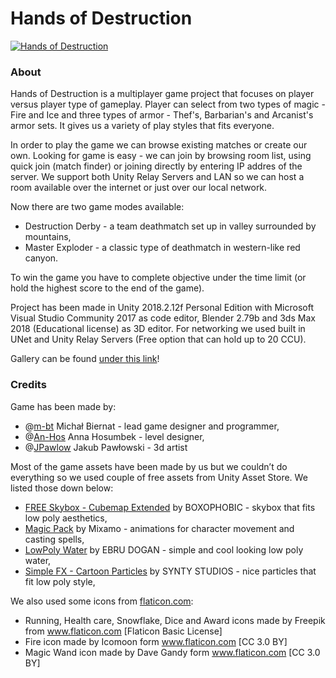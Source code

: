 # Hands of Destruction

[![Hands of Destruction](https://i.imgur.com/kaZVjNV.png)](https://imgur.com/a/xTeEce2)

### About

Hands of Destruction is a multiplayer game project that focuses on player versus player type of gameplay. Player can select from two types of magic - Fire and Ice and three types of armor - Thef's, Barbarian's and Arcanist's armor sets. It gives us a variety of play styles that fits everyone. 

In order to play the game we can browse existing matches or create our own. Looking for game is easy - we can join by browsing room list, using quick join (match finder) or joining directly by entering IP addres of the server. We support both Unity Relay Servers and LAN so we can host a room available over the internet or just over our local network.

Now there are two game modes available:
 - Destruction Derby - a team deathmatch set up in valley surrounded by mountains,
 - Master Exploder - a classic type of deathmatch in western-like red canyon.

To win the game you have to complete objective under the time limit (or hold the highest score to the end of the game).

Project has been made in Unity 2018.2.12f Personal Edition with Microsoft Visual Studio Community 2017 as code editor, Blender 2.79b and 3ds Max 2018 (Educational license) as 3D editor. For networking we used built in UNet and Unity Relay Servers (Free option that can hold up to 20 CCU).

Gallery can be found [under this link](https://imgur.com/a/xTeEce2)!

### Credits

Game has been made by:
 - @[m-bt](https://github.com/m-bt) Michał Biernat - lead game designer and programmer,
 - @[An-Hos](https://github.com/An-Hos) Anna Hosumbek - level designer,
 - @[JPawlow](https://github.com/JPawlow/) Jakub Pawłowski - 3d artist

Most of the game assets have been made by us but we couldn’t do everything so we used couple of free assets from Unity Asset Store. We listed those down below:
 - [FREE Skybox - Cubemap Extended](https://assetstore.unity.com/packages/vfx/shaders/free-skybox-cubemap-extended-107400) by BOXOPHOBIC - skybox that fits low poly aesthetics,
 - [Magic Pack](https://assetstore.unity.com/packages/3d/animations/magic-pack-36269) by Mixamo - animations for character movement and casting spells,
 - [LowPoly Water](https://assetstore.unity.com/packages/tools/particles-effects/lowpoly-water-107563) by EBRU DOGAN - simple and cool looking low poly water,
 - [Simple FX - Cartoon Particles](https://assetstore.unity.com/packages/vfx/particles/simple-fx-cartoon-particles-67834) by SYNTY STUDIOS - nice particles that fit low poly style,

We also used some icons from [flaticon.com](www.flaticon.com):
- Running, Health care, Snowflake, Dice and Award icons made by Freepik from www.flaticon.com [Flaticon Basic License]
- Fire icon made by Icomoon form www.flaticon.com [CC 3.0 BY]
- Magic Wand icon made by Dave Gandy form www.flaticon.com [CC 3.0 BY]
